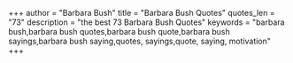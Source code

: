 +++
author = "Barbara Bush"
title = "Barbara Bush Quotes"
quotes_len = "73"
description = "the best 73 Barbara Bush Quotes"
keywords = "barbara bush,barbara bush quotes,barbara bush quote,barbara bush sayings,barbara bush saying,quotes, sayings,quote, saying, motivation"
+++
